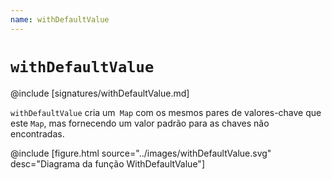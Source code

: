 ```yaml
---
name: withDefaultValue
---
```


# `withDefaultValue`

@include [signatures/withDefaultValue.md]

`withDefaultValue` cria um` Map` com os mesmos pares de valores-chave que este `Map`, mas fornecendo um valor padrão para as chaves não encontradas.

@include [figure.html source="../images/withDefaultValue.svg" desc="Diagrama da função WithDefaultValue"]
